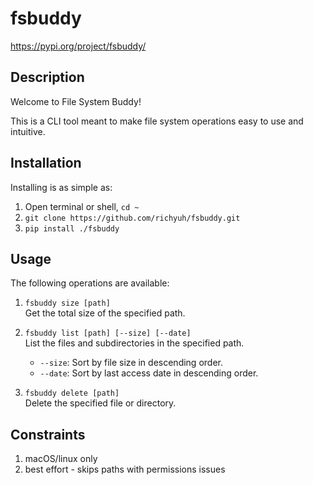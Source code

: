 # fsbuddy

https://pypi.org/project/fsbuddy/

## Description
Welcome to File System Buddy!

This is a CLI tool meant to make file system operations easy to use and intuitive.

## Installation
Installing is as simple as:

1. Open terminal or shell, `cd ~`
2. `git clone https://github.com/richyuh/fsbuddy.git`
3. `pip install ./fsbuddy`

## Usage
The following operations are available:

1. `fsbuddy size [path]`  
   Get the total size of the specified path.

2. `fsbuddy list [path] [--size] [--date]`  
   List the files and subdirectories in the specified path.  
   - `--size`: Sort by file size in descending order.  
   - `--date`: Sort by last access date in descending order.

3. `fsbuddy delete [path]`  
   Delete the specified file or directory.

## Constraints
1. macOS/linux only
2. best effort - skips paths with permissions issues
